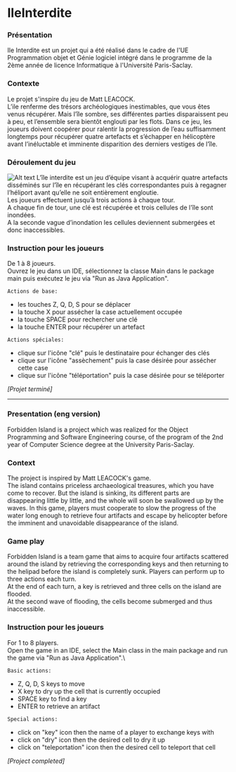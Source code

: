 # IleInterdite

### Présentation
Ile Interdite est un projet qui a été réalisé dans le cadre de l'UE Programmation objet et Génie logiciel 
intégré dans le programme de la 2ème année de licence Informatique à l'Université Paris-Saclay.

### Contexte
Le projet s'inspire du jeu de Matt LEACOCK.\
L’ile renferme des trésors archéologiques inestimables, que vous êtes venus récupérer. Mais l’île
sombre, ses différentes parties disparaissent peu à peu, et l’ensemble sera bientôt englouti par les
flots. Dans ce jeu, les joueurs doivent coopérer pour ralentir la progression de
l’eau suffisamment longtemps pour récupérer quatre artefacts et s’échapper en hélicoptère avant
l’inéluctable et imminente disparition des derniers vestiges de l’île.

### Déroulement du jeu
![Alt text](https://github.com/nelly-lam/IleInterdite/src/images/ile_interdite_play2.jpg?raw=true)
L’île interdite est un jeu d’équipe visant à acquérir quatre artefacts disséminés sur l’île en récupérant les clés correspondantes 
puis à regagner l’héliport avant qu’elle ne soit entièrement engloutie.\
Les joueurs effectuent jusqu’à trois actions à chaque tour.\
A chaque fin de tour, une clé est récupérée et trois cellules de l'île sont inondées. \
A la seconde vague d’inondation les cellules deviennent submergées et donc inaccessibles.

### Instruction pour les joueurs
De 1 à 8 joueurs.\
Ouvrez le jeu dans un IDE, sélectionnez la classe Main dans le package main puis exécutez le jeu via "Run as Java Application".

`Actions de base:`
- les touches Z, Q, D, S pour se déplacer
- la touche X pour assécher la case actuellement occupée
- la touche SPACE pour rechercher une clé
- la touche ENTER pour récupérer un artefact

`Actions spéciales:`
- clique sur l'icône "clé" puis le destinataire pour échanger des clés
- clique sur l'icône "assèchement" puis la case désirée pour assécher cette case
- clique sur l'icône "téléportation" puis la case désirée pour se téléporter


*[Projet terminé]*

---

### Presentation (eng version)
Forbidden Island is a project which was realized for the Object Programming and Software Engineering course, of the program 
of the 2nd year of Computer Science degree at the University Paris-Saclay.

### Context
The project is inspired by Matt LEACOCK's game.\
The island contains priceless archaeological treasures, which you have come to recover. But the island
is sinking, its different parts are disappearing little by little, and the whole will soon be swallowed up by the waves. 
In this game, players must cooperate to slow the progress of the water long enough to retrieve four artifacts and escape by helicopter 
before the imminent and unavoidable disappearance of the island.

### Game play
Forbidden Island is a team game that aims to acquire four artifacts scattered around the island 
by retrieving the corresponding keys and then returning to the helipad before the island is completely sunk.
Players can perform up to three actions each turn.\
At the end of each turn, a key is retrieved and three cells on the island are flooded.\
At the second wave of flooding, the cells become submerged and thus inaccessible.

### Instruction pour les joueurs
For 1 to 8 players.\
Open the game in an IDE, select the Main class in the main package and run the game via "Run as Java Application".\

`Basic actions:`
- Z, Q, D, S keys to move
- X key to dry up the cell that is currently occupied
- SPACE key to find a key
- ENTER to retrieve an artifact

`Special actions:`
- click on "key" icon then the name of a player to exchange keys with
- click on "dry" icon then the desired cell to dry it up
- click on "teleportation" icon then the desired cell to teleport that cell

*[Project completed]*
